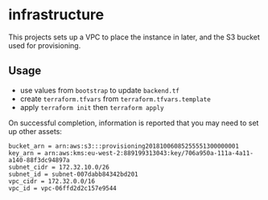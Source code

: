 # infrastructure

This projects sets up a VPC to place the instance in later, and the S3 bucket used for provisioning.

## Usage

 - use values from `bootstrap` to update `backend.tf`
 - create  `terraform.tfvars` from `terraform.tfvars.template`
 - apply `terraform init` then `terraform apply`

On successful completion, information is reported that you may need to set up other assets:

```
bucket_arn = arn:aws:s3:::provisioning20181006085255551300000001
key_arn = arn:aws:kms:eu-west-2:889199313043:key/706a950a-111a-4a11-a140-88f3dc94897a
subnet_cidr = 172.32.10.0/26
subnet_id = subnet-007dabb84342bd201
vpc_cidr = 172.32.0.0/16
vpc_id = vpc-06ffd2d2c157e9544
```
